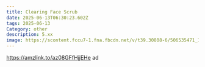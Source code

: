 ```yaml
---
title: Clearing Face Scrub
date: 2025-06-13T06:30:23.602Z
tags: 2025-06-13
Category: other
description: 5.xx
image: https://scontent.fccu7-1.fna.fbcdn.net/v/t39.30808-6/506535471_10162594883279666_8080457117045599564_n.jpg?stp=cp6_dst-jpg_p180x540_tt6&_nc_cat=105&ccb=1-7&_nc_sid=aa7b47&_nc_ohc=GKLoNSItq_sQ7kNvwGrk9tp&_nc_oc=AdneUyy7bpUnPzgxbv5KVjgMgTd8wtDiTV0wDWxf6lQTOiOXrzwvtvM4hasmQMdOm5LkqKW68uF2sHNvkpAICy0y&_nc_zt=23&_nc_ht=scontent.fccu7-1.fna&_nc_gid=GWt05Xe4l5IW2luIHn9Zqw&oh=00_AfPPLRqws8OCwwc8ogocR1oNgJeYPh-13MjvAf2wZlb3vg&oe=6851821D
---
```

https://amzlink.to/az08GFfHjjEHe ad